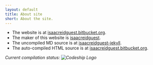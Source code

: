 ```yaml
---
layout: default
title: About site
short: About the site.
---
```

- The website is at [isaacreidguest.bitbucket.org](http://isaacreidguest.bitbucket.org).
- The maker of this website is [isaacreidguest](http://bitbucket.org/isaacreidguest).
- The uncompiled MD source is at [isaacreidguest-jekyll](http://bitbucket.org/isaacreidguest/isaacreidguest-jekyll).
- The auto-compiled HTML source is at [isaacreidguest.bitbucket.org](http://bitbucket.org/isaacreidguest/isaacreidguest.bitbucket.org). 

_Current compilation status: ![Codeship Logo](https://www.codeship.io/projects/acc1a0d0-6817-0131-8783-2a60fea31685/status?branch=master)_
